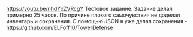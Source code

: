 https://youtu.be/nhdYxZVRcgY
Тестовое задание. 
Задание делал примерно 25 часов. По причине плохого самочувствия не доделал инвентарь и сохранения. С помощью JSON я уже делал сохранения - https://github.com/ELFoff10/TowerDefense
